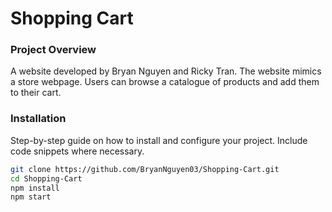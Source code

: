 # Shopping Cart

### Project Overview

A website developed by Bryan Nguyen and Ricky Tran. The website mimics a store webpage. Users can browse a catalogue of products and add them to their cart.

### Installation

Step-by-step guide on how to install and configure your project. Include code snippets where necessary.

```bash
git clone https://github.com/BryanNguyen03/Shopping-Cart.git
cd Shopping-Cart
npm install
npm start
```
